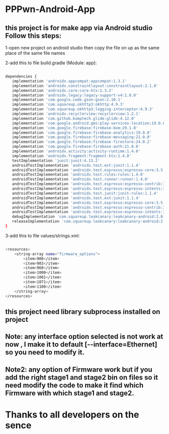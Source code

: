 # PPPwn-Android-App

## this project is for make app via Android studio Follow this steps:

1-open new project on android studio then copy the file on up as the same place of the same file names 

2-add this to file build.gradle (Module: app):

 ```sh

dependencies {
    implementation 'androidx.appcompat:appcompat:1.3.1'
    implementation 'androidx.constraintlayout:constraintlayout:2.1.0'
    implementation 'androidx.core:core-ktx:1.3.2'
    implementation 'androidx.legacy:legacy-support-v4:1.0.0'
    implementation 'com.google.code.gson:gson:2.10.1'
    implementation 'com.squareup.okhttp3:okhttp:4.9.3'
    implementation 'com.squareup.okhttp3:logging-interceptor:4.9.3'
    implementation 'androidx.recyclerview:recyclerview:1.2.1'
    implementation 'com.github.bumptech.glide:glide:4.12.0'
    implementation 'com.google.android.gms:play-services-location:19.0.0'
    implementation 'com.google.firebase:firebase-bom:29.1.0'
    implementation 'com.google.firebase:firebase-analytics:19.0.0'
    implementation 'com.google.firebase:firebase-messaging:21.0.0'
    implementation 'com.google.firebase:firebase-firestore:24.0.2'
    implementation 'com.google.firebase:firebase-auth:21.0.0'
    implementation 'androidx.activity:activity-runtime:1.4.0'
    implementation 'androidx.fragment:fragment-ktx:1.4.0'
    testImplementation 'junit:junit:4.13.2'
    androidTestImplementation 'androidx.test.ext:junit:1.1.4'
    androidTestImplementation 'androidx.test.espresso:espresso-core:3.5.1'
    androidTestImplementation 'androidx.test.rules:rules:1.4.0'
    androidTestImplementation 'androidx.test.runner:runner:1.4.0'
    androidTestImplementation 'androidx.test.espresso:espresso-contrib:3.5.1'
    androidTestImplementation 'androidx.test.espresso:espresso-intents:3.5.1'
    androidTestImplementation 'androidx.test.junit:junit-rules:1.1.4'
    androidTestImplementation 'androidx.test.ext:junit:1.1.4'
    androidTestImplementation 'androidx.test.espresso:espresso-core:3.5.1'
    androidTestImplementation 'androidx.test.espresso:espresso-contrib:3.5.1'
    androidTestImplementation 'androidx.test.espresso:espresso-intents:3.5.1'
    debugImplementation 'com.squareup.leakcanary:leakcanary-android:2.0-beta-5'
    releaseImplementation 'com.squareup.leakcanary:leakcanary-android:2.0-beta-5'
}

```

3-add this to file values/strings.xml:

```sh

<resources>
    <string-array name="firmware_options">
        <item>900</item>
        <item>903</item>
        <item>960</item>
        <item>1000</item>
        <item>1001</item>
        <item>1071</item>
        <item>1100</item>
    </string-array>
</resources>

```

## this project need library subprocess installed on project

## Note: any interface option selected is not work at now , I make it to default [--interface=Ethernet] so you need to modify it.

## Note2: any option of Firmware work but if you add the right stage1 and stage2 bin on files so it need modify the code to make it find which Firmware with which stage1 and stage2. 


# Thanks to all developers on the sence 
